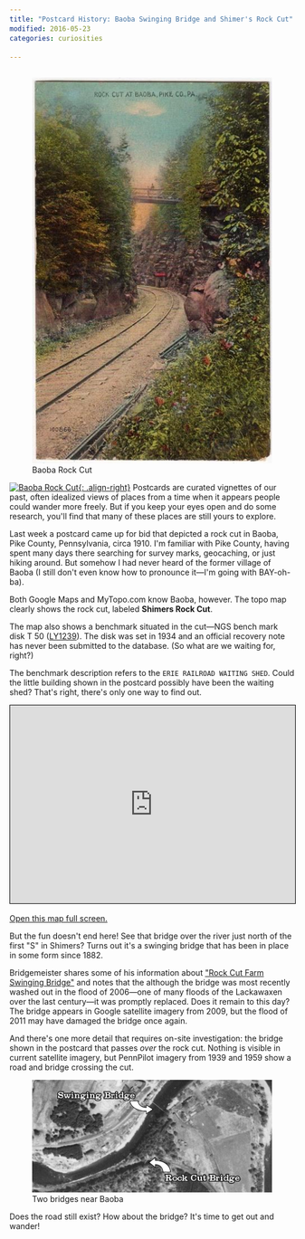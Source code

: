 ```yaml
---
title: "Postcard History: Baoba Swinging Bridge and Shimer's Rock Cut"
modified: 2016-05-23
categories: curiosities

---
```


<figure style="float: right;">
  <a href="/images/curiosities/baoba-rock-cut.jpg" title="Baoba Rock Cut"><img src="/images/curiosities/baoba-rock-cut.jpg" title="Baoba Rock Cut"></a>
  <figcaption>Baoba Rock Cut</figcaption>
</figure>

[![Baoba Rock Cut](http://jennifergalas.com/wp-content/uploads/2015/04/baoba-rock-cut-187x300.jpg){: .align-right}](http://jennifergalas.com/wp-content/uploads/2015/04/baoba-rock-cut.jpg) Postcards are curated vignettes of our past, often idealized views of places from a time when it appears people could wander more freely. But if you keep your eyes open and do some research, you'll find that many of these places are still yours to explore.

Last week a postcard came up for bid that depicted a rock cut in Baoba, Pike County, Pennsylvania, circa 1910. I'm familiar with Pike County, having spent many days there searching for survey marks, geocaching, or just hiking around. But somehow I had never heard of the former village of Baoba (I still don't even know how to pronounce it—I'm going with BAY-oh-ba).

Both Google Maps and MyTopo.com know Baoba, however. The topo map clearly shows the rock cut, labeled **Shimers Rock Cut**.

The map also shows a benchmark situated in the cut—NGS bench mark disk T 50 (<a href="http://www.ngs.noaa.gov/cgi-bin/ds_mark.prl?PidBox=LY1239" title="T 50">LY1239</a>). The disk was set in 1934 and an official recovery note has never been submitted to the database. (So what are we waiting for, right?)

The benchmark description refers to the ``ERIE RAILROAD WAITING SHED``. Could the little building shown in the postcard possibly have been the waiting shed? That's right, there's only one way to find out.

<iframe style="border: 1px solid black;" width="100%" height="350" frameborder="0" scrolling="no" marginheight="0" marginwidth="0" src="https://www.mappingsupport.com/p/gmap4.php?ll=41.479806,-75.094029&z=15&t=t4"></iframe>

[Open this map full screen.](https://www.mappingsupport.com/p/gmap4.php?ll=41.479806,-75.094029&z=15&t=t4)

But the fun doesn't end here! See that bridge over the river just north of the first "S" in Shimers? Turns out it's a swinging bridge that has been in place in some form since 1882.

Bridgemeister shares some of his information about ["Rock Cut Farm Swinging Bridge"](http://www.bridgemeister.com/pic.php?pid=1601) and notes that the although the bridge was most recently washed out in the flood of 2006—one of many floods of the Lackawaxen over the last century—it was promptly replaced. Does it remain to this day? The bridge appears in Google satellite imagery from 2009, but the flood of 2011 may have damaged the bridge once again.

And there's one more detail that requires on-site investigation: the bridge shown in the postcard that passes *over* the rock cut. Nothing is visible in current satellite imagery, but PennPilot imagery from 1939 and 1959 show a road and bridge crossing the cut.

<figure>
  <a href="/images/curiosities/penn-pilot-bridges-2.jpg" title="Two bridges near Baoba"><img src="/images/curiosities/penn-pilot-bridges-2.jpg" title="Two bridges near Baoba"></a>
  <figcaption>Two bridges near Baoba</figcaption>
</figure>

Does the road still exist? How about the bridge? It's time to get out and wander!
